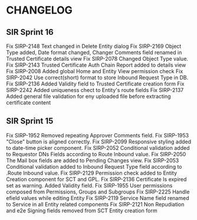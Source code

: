 # CHANGELOG

## SIR Sprint 16
Fix SIRP-2148 Text changed in Delete Entity dialog
Fix SIRP-2169 Object Type added, Date format changed, Changer Comments field renamed in Trusted Certificate details view
Fix SIRP-2078 Changed Object Type value.
Fix SIRP-2143 Trusted Certificate Auth Chain Report added to details view
Fix SIRP-2008 Added global Home and Entity View permission check
Fix SIRP-2042 Use correct(short) format to store Inbound Request Type in DB.
Fix SIRP-2136 Added Validity field to Trusted Certificate creation form
Fix SIRP-2242 Added uniqueness chect to Entity's route fields
Fix SIRP-2137 Added general file validation for eny uploaded file before extracting certificate content

## SIR Sprint 15
Fix SIRP-1952 Removed repeating Approver Comments field.
Fix SIRP-1953 "Close" button is aligned correctly.
Fix SIRP-2099 Responsive styling added to date-time picker component.
Fix SIRP-2052 Conditional validation added to Requestor DNs Fields according to Route Inbound value.
Fix SIRP-2050 The Mail box fields are added to Pending Changes view.
Fix SIRP-2053 Conditional validation added to Inbound Request Type field according to .Route Inbound value.
Fix SIRP-2129 Permission check added to Entity Creation component for SCT and GPL.
Fix SIRP-2136 Certificate Is expired set as warning. Added Validity field.
Fix SIRP-1955 User permissions composed from Permissions, Groups and Subgroups
Fix SIRP-2225 Handle efield values while editing Entity
Fix SIRP-2119 Service Name field renamed to Service in all Entity related components
Fix SIRP-2121 Non Repudiation and e2e Signing fields removed from SCT Entity creation form
